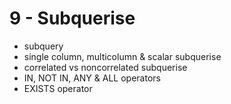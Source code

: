 <!-- bg=white fg=black -->
# 9 - Subquerise

- subquery
- single column, multicolumn & scalar subquerise
- correlated vs noncorrelated subquerise
- IN, NOT IN, ANY & ALL operators
- EXISTS operator
